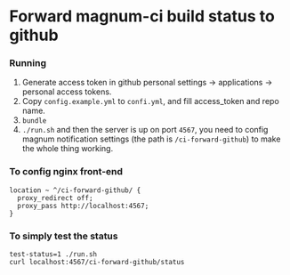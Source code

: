 # Forward magnum-ci build status to github

### Running

1. Generate access token in github personal settings -> applications -> personal access tokens.
2. Copy `config.example.yml` to `confi.yml`, and fill access_token and repo name.
3. `bundle`
4. `./run.sh` and then the server is up on port `4567`, you need to config magnum notification settings (the path is `/ci-forward-github`) to make the whole thing working.

### To config nginx front-end

    location ~ ^/ci-forward-github/ {
      proxy_redirect off;
      proxy_pass http://localhost:4567;
    }

### To simply test the status

    test-status=1 ./run.sh
    curl localhost:4567/ci-forward-github/status
